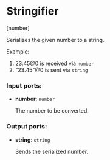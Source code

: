 # Stringifier

[number]

Serializes the given number to a string.

Example:

1. 23.45@0 is received via `number`
2. "23.45"@0 is sent via `string`

### Input ports:

* __number__: `number`

    The number to be converted.

### Output ports:

* __string__: `string`

    Sends the serialized number.

